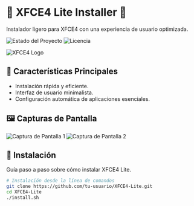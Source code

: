 <!-- Título del Proyecto -->
# 🌈 XFCE4 Lite Installer 🚀

<!-- Descripción -->
Instalador ligero para XFCE4 con una experiencia de usuario optimizada.

<!-- Escudos/Insignias -->
![Estado del Proyecto](https://img.shields.io/badge/Estado-Alpha-green)
![Licencia](https://img.shields.io/badge/Licencia-MIT-blue)

<!-- Logo o Imagen Principal -->
![XFCE4 Logo](url_del_logo)

## 🌟 Características Principales

- Instalación rápida y eficiente.
- Interfaz de usuario minimalista.
- Configuración automática de aplicaciones esenciales.

## 🖼️ Capturas de Pantalla

![Captura de Pantalla 1](url_de_la_imagen)
![Captura de Pantalla 2](url_de_la_imagen)

## 🚀 Instalación

Guía paso a paso sobre cómo instalar XFCE4 Lite.

```bash
# Instalación desde la línea de comandos
git clone https://github.com/tu-usuario/XFCE4-Lite.git
cd XFCE4-Lite
./install.sh
